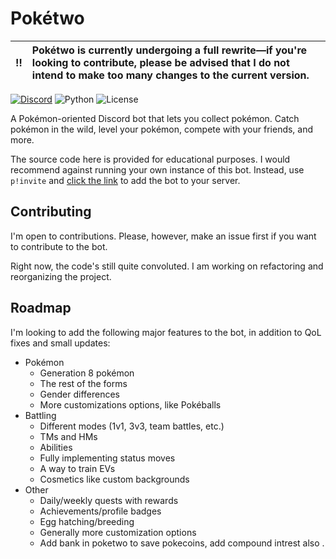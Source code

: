 
# Pokétwo 

:bangbang: | Pokétwo is currently undergoing a full rewrite—if you're looking to contribute, please be advised that I do not intend to make too many changes to the current version.
:---: | :---

[![Discord](https://img.shields.io/discord/716390832034414685?logo=discord&style=for-the-badge)](https://discord.gg/QyEWy4C)
![Python](https://img.shields.io/badge/Python-3.8-red?style=for-the-badge)
![License](https://img.shields.io/github/license/oliver-ni/poketwo?style=for-the-badge)

A Pokémon-oriented Discord bot that lets you collect pokémon. Catch pokémon in the wild, level your pokémon, compete with your friends, and more.

The source code here is provided for educational purposes. I would recommend against running your own instance of this bot. Instead, use `p!invite` and [click the link](https://invite.poketwo.net) to add the bot to your server.

## Contributing

I'm open to contributions. Please, however, make an issue first if you want to contribute to the bot.

Right now, the code's still quite convoluted. I am working on refactoring and reorganizing the project.

## Roadmap

I'm looking to add the following major features to the bot, in addition to QoL fixes and small updates:

- Pokémon
	- Generation 8 pokémon
	- The rest of the forms
	- Gender differences
	- More customizations options, like Pokéballs
- Battling
	- Different modes (1v1, 3v3, team battles, etc.)
	- TMs and HMs
	- Abilities
	- Fully implementing status moves
	- A way to train EVs
	- Cosmetics like custom backgrounds
- Other
	- Daily/weekly quests with rewards
	- Achievements/profile badges
	- Egg hatching/breeding
	- Generally more customization options
	- Add bank in poketwo to save pokecoins, add compound intrest also .
